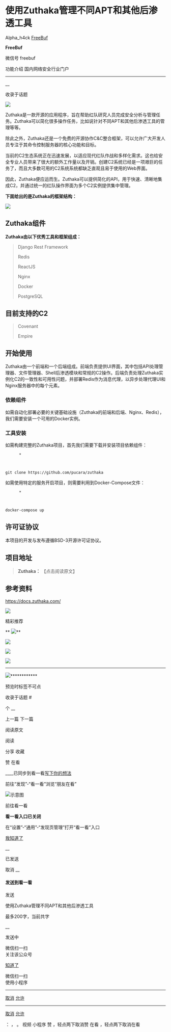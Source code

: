 #  使用Zuthaka管理不同APT和其他后渗透工具

Alpha_h4ck  [ FreeBuf ](javascript:void\(0\);)

**FreeBuf** ![]()

微信号 freebuf

功能介绍 国内网络安全行业门户

____

__

收录于话题

![](https://raw.githubusercontent.com/tuchuang9/tc1/refs/heads/main/public/20211022213844.png)

Zuthaka是一款开源的应用程序，旨在帮助红队研究人员完成安全分析与管理任务。Zuthaka可以简化很多操作任务，比如说针对不同APT和其他后渗透工具的管理等等。

除此之外，Zuthaka还是一个免费的开源协作C&C整合框架，可以允许广大开发人员专注于其命令控制服务器的核心功能和目标。

当前的C2生态系统正在迅速发展，以适应现代红队作战和多样化需求。这也给安全专业人员带来了很大的额外工作量以及开销。创建C2系统已经是一项艰巨的任务了，而且大多数可用的C2系统系统都缺乏直观且易于使用的Web界面。

因此，Zuthaka便应运而生。Zuthaka可以提供简化的API，用于快速、清晰地集成C2，并通过统一的红队操作界面为多个C2实例提供集中管理。

 **下面给出的是Zuthaka的框架结构：**

![](https://raw.githubusercontent.com/tuchuang9/tc1/refs/heads/main/public/20211022213849.png)

## Zuthaka组件

 **Zuthaka由以下优秀工具和框架组成：**

> Django Rest Framework
>
> Redis
>
> ReactJS
>
> Nginx
>
> Docker
>
> PostgreSQL

## 目前支持的C2

> Covenant
>
> Empire

## 开始使用

Zuthaka由一个前端和一个后端组成。前端负责提供UI界面，其中包括API处理管理器、文件管理器、Shell后渗透模块和常规的C2操作。后端负责处理Zuthaka实例化C2的一致性和可用性问题，并部署Redis作为消息代理，以异步处理代理UI和Nginx服务器中的每个元素。

### 依赖组件

如需自动化部署必要的关键基础设施（Zuthaka的前端和后端、Nginx、Redis），我们需要安装一个可用的Docker实例。

### 工具安装

如需构建完整的Zuthaka项目，首先我们需要下载并安装项目依赖组件：

    
          * 
    
    
    
    git clone https://github.com/pucara/zuthaka

如需使用特定的服务开启项目，则需要利用到Docker-Compose文件：

    
          * 
    
    
    
    docker-compose up

## 许可证协议

本项目的开发与发布遵循BSD-3开源许可证协议。

## 项目地址

>  **Zuthaka：** 【点击阅读原文】

## 参考资料

https://docs.zuthaka.com/

![](https://raw.githubusercontent.com/tuchuang9/tc1/refs/heads/main/public/20211022213850.png)  

  

精彩推荐

  
  
  
  
  
 **
**![](https://raw.githubusercontent.com/tuchuang9/tc1/refs/heads/main/public/20211022213851.png)****  

[![](https://raw.githubusercontent.com/tuchuang9/tc1/refs/heads/main/public/20211022213852.png)](https://mp.weixin.qq.com/s?__biz=Mzg2MTAwNzg1Ng==&mid=2247486647&idx=1&sn=13ae89f5104291b30864af54ff28ceda&scene=21#wechat_redirect)

[![](https://raw.githubusercontent.com/tuchuang9/tc1/refs/heads/main/public/20211022213853.png)](https://mp.weixin.qq.com/s?__biz=Mzg2MTAwNzg1Ng==&mid=2247486625&idx=1&sn=b68fcc53d322bb9a2e43d00a112ca40d&chksm=ce1cf63ef96b7f287356248af6a7c190268d07993c30b87488a27f8b1a6cb71f68be08ea4b78&scene=21#wechat_redirect)

[![](https://raw.githubusercontent.com/tuchuang9/tc1/refs/heads/main/public/20211022213855.png)](https://mp.weixin.qq.com/s?__biz=Mzg2MTAwNzg1Ng==&mid=2247486586&idx=1&sn=8fb235328402751e06c0578e05f3c905&scene=21#wechat_redirect)
** ** ** ** ** **
**![](https://raw.githubusercontent.com/tuchuang9/tc1/refs/heads/main/public/20211022213856.png)**************

预览时标签不可点

收录于话题 #

个 __

上一篇 下一篇

阅读原文

阅读

分享 收藏

赞 在看

____已同步到看一看[写下你的想法](javascript:;)

前往“发现”-“看一看”浏览“朋友在看”

![示意图](//res.wx.qq.com/mmbizwap/zh_CN/htmledition/images/pic/appmsg/pic_like_comment55871f.png)

前往看一看

**看一看入口已关闭**

在“设置”-“通用”-“发现页管理”打开“看一看”入口

[我知道了](javascript:;)

__

已发送

取消 __

####  发送到看一看

发送

使用Zuthaka管理不同APT和其他后渗透工具

最多200字，当前共字

__

发送中

微信扫一扫  
关注该公众号

[知道了](javascript:;)

微信扫一扫  
使用小程序

****

[取消](javascript:void\(0\);) [允许](javascript:void\(0\);)

****

[取消](javascript:void\(0\);) [允许](javascript:void\(0\);)

： ， 。 视频 小程序 赞 ，轻点两下取消赞 在看 ，轻点两下取消在看

